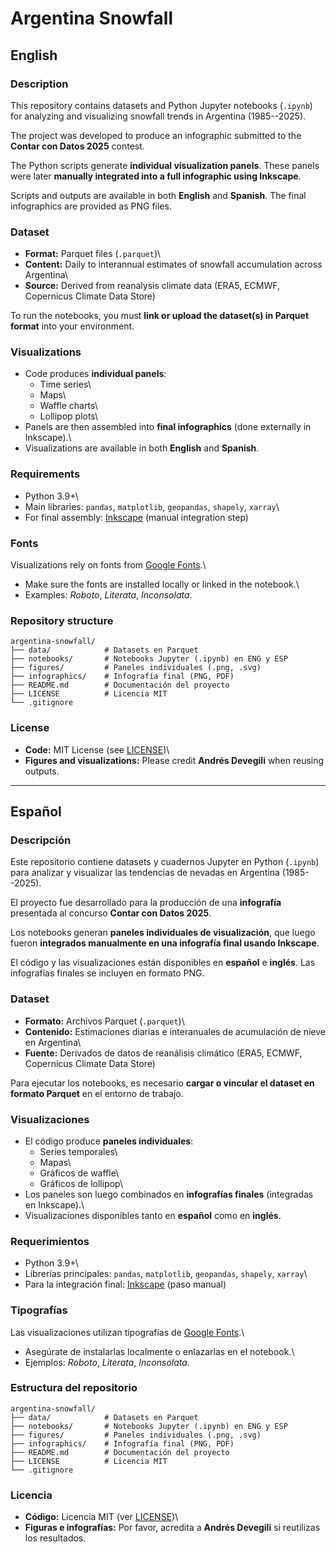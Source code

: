 # Argentina Snowfall

## English

### Description

This repository contains datasets and Python Jupyter notebooks (`.ipynb`) for analyzing and visualizing snowfall trends in Argentina (1985--2025).

The project was developed to produce an infographic submitted to the **Contar con Datos 2025** contest.

The Python scripts generate **individual visualization panels**. These panels were later **manually integrated into a full infographic using Inkscape**.

Scripts and outputs are available in both **English** and **Spanish**. The final infographics are provided as PNG files.

### Dataset

-   **Format:** Parquet files (`.parquet`)\
-   **Content:** Daily to interannual estimates of snowfall accumulation across Argentina\
-   **Source:** Derived from reanalysis climate data (ERA5, ECMWF, Copernicus Climate Data Store)

To run the notebooks, you must **link or upload the dataset(s) in Parquet format** into your environment.

### Visualizations

-   Code produces **individual panels**:
    -   Time series\
    -   Maps\
    -   Waffle charts\
    -   Lollipop plots\
-   Panels are then assembled into **final infographics** (done externally in Inkscape).\
-   Visualizations are available in both **English** and **Spanish**.

### Requirements

-   Python 3.9+\
-   Main libraries: `pandas`, `matplotlib`, `geopandas`, `shapely`, `xarray`\
-   For final assembly: [Inkscape](https://inkscape.org) (manual integration step)

### Fonts

Visualizations rely on fonts from [Google Fonts](https://fonts.google.com).\
- Make sure the fonts are installed locally or linked in the notebook.\
- Examples: *Roboto*, *Literata*, *Inconsolata*.

### Repository structure

``` text
argentina-snowfall/
├── data/            # Datasets en Parquet
├── notebooks/       # Notebooks Jupyter (.ipynb) en ENG y ESP
├── figures/         # Paneles individuales (.png, .svg)
├── infographics/    # Infografía final (PNG, PDF)
├── README.md        # Documentación del proyecto
├── LICENSE          # Licencia MIT
└── .gitignore        
```

### License

-   **Code:** MIT License (see [LICENSE](LICENSE))\
-   **Figures and visualizations:** Please credit **Andrés Devegili** when reusing outputs.

------------------------------------------------------------------------

## Español

### Descripción

Este repositorio contiene datasets y cuadernos Jupyter en Python (`.ipynb`) para analizar y visualizar las tendencias de nevadas en Argentina (1985--2025).

El proyecto fue desarrollado para la producción de una **infografía** presentada al concurso **Contar con Datos 2025**.

Los notebooks generan **paneles individuales de visualización**, que luego fueron **integrados manualmente en una infografía final usando Inkscape**.

El código y las visualizaciones están disponibles en **español** e **inglés**. Las infografías finales se incluyen en formato PNG.

### Dataset

-   **Formato:** Archivos Parquet (`.parquet`)\
-   **Contenido:** Estimaciones diarias e interanuales de acumulación de nieve en Argentina\
-   **Fuente:** Derivados de datos de reanálisis climático (ERA5, ECMWF, Copernicus Climate Data Store)

Para ejecutar los notebooks, es necesario **cargar o vincular el dataset en formato Parquet** en el entorno de trabajo.

### Visualizaciones

-   El código produce **paneles individuales**:
    -   Series temporales\
    -   Mapas\
    -   Gráficos de waffle\
    -   Gráficos de lollipop\
-   Los paneles son luego combinados en **infografías finales** (integradas en Inkscape).\
-   Visualizaciones disponibles tanto en **español** como en **inglés**.

### Requerimientos

-   Python 3.9+\
-   Librerías principales: `pandas`, `matplotlib`, `geopandas`, `shapely`, `xarray`\
-   Para la integración final: [Inkscape](https://inkscape.org) (paso manual)

### Tipografías

Las visualizaciones utilizan tipografías de [Google Fonts](https://fonts.google.com).\
- Asegúrate de instalarlas localmente o enlazarlas en el notebook.\
- Ejemplos: *Roboto*, *Literata*, *Inconsolata*.

### Estructura del repositorio

``` text
argentina-snowfall/
├── data/            # Datasets en Parquet
├── notebooks/       # Notebooks Jupyter (.ipynb) en ENG y ESP
├── figures/         # Paneles individuales (.png, .svg)
├── infographics/    # Infografía final (PNG, PDF)
├── README.md        # Documentación del proyecto
├── LICENSE          # Licencia MIT
└── .gitignore        
```

### Licencia

-   **Código:** Licencia MIT (ver [LICENSE](LICENSE))\
-   **Figuras e infografías:** Por favor, acredita a **Andrés Devegili** si reutilizas los resultados.

